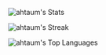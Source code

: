 ![ahtaum's Stats](https://github-readme-stats.vercel.app/api?username=ahtaum&theme=vue-dark&show_icons=true&hide_border=true&count_private=true)

![ahtaum's Streak](https://github-readme-streak-stats.herokuapp.com/?user=ahtaum&theme=vue-dark&hide_border=true)

![ahtaum's Top Languages](https://github-readme-stats.vercel.app/api/top-langs/?username=ahtaum&theme=vue-dark&show_icons=true&hide_border=true&layout=compact)
